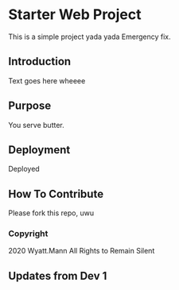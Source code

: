 # Starter Web Project

This is a simple project yada yada
Emergency fix.
## Introduction

Text goes here wheeee

## Purpose

You serve butter.

## Deployment

Deployed

## How To Contribute

Please fork this repo, uwu

### Copyright

2020 Wyatt.Mann All Rights to Remain Silent

## Updates from Dev 1
